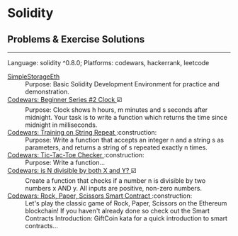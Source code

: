 # Solidity
## Problems & Exercise Solutions

<hr/>

Language: solidity ^0.8.0;
Platforms: codewars, hackerrank, leetcode


<dl>
	<dt>
		<a href="./SimpleStorageEth">SimpleStorageEth</a>
	</dt>
	<dd>
		Purpose: Basic Solidity Development Environment for practice and demonstration.
	</dd>
	<dt>
		<a href="https://www.codewars.com/kata/55f9bca8ecaa9eac7100004a/train/solidity"> Codewars: Beginner Series #2 Clock </a> ☑️
	</dt>
	<dd>
		Purpose: Clock shows h hours, m minutes and s seconds after midnight. Your task is to write a function which returns the time since midnight in milliseconds.
	</dd>
	<dt>
		<a href="https://www.codewars.com/kata/57a0e5c372292dd76d000d7e/train/solidity"> Codewars: Training on String Repeat </a> :construction:
	</dt>
	<dd>
		Purpose: Write a function that accepts an integer n and a string s as parameters, and returns a string of s repeated exactly n times.
	</dd>
	<dt>
		<a href="https://www.codewars.com/kata/525caa5c1bf619d28c000335/train/solidity"> Codewars: Tic-Tac-Toe Checker </a> :construction:
	</dt>
	<dd>
		Purpose: Write a function...
	</dd>
	<dt>
		<a href="https://www.codewars.com/kata/525caa5c1bf619d28c000335/train/solidity"> Codewars: is N divisible by both X and Y? </a>☑️
	</dt>
	<dd>
		Create a function that checks if a number n is divisible by two numbers x AND y. All inputs are positive, non-zero numbers.
	</dd>
	<dt>
		<a href="https://www.codewars.com/kata/59c13f288bcb77dbfe00091f/train/solidity"> Codewars: Rock, Paper, Scissors Smart Contract <a> :construction:
	</dt>
	<dd>
		Let's play the classic game of Rock, Paper, Scissors on the Ethereum blockchain! If you haven't already done so check out the Smart
		Contracts Introduction: GiftCoin kata for a quick introduction to smart contracts...
	</dd>

</dl>
